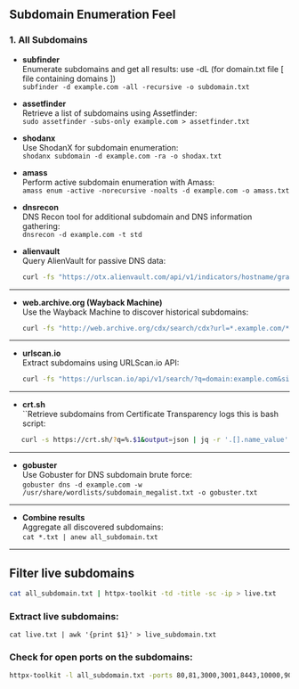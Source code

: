 ## Subdomain Enumeration Feel 

### **1. All Subdomains**

- **subfinder**  
  Enumerate subdomains and get all results: use -dL (for domain.txt file [ file containing domains ])  
  `subfinder -d example.com -all -recursive -o subdomain.txt`
   

- **assetfinder**  
  Retrieve a list of subdomains using Assetfinder:  
  `sudo assetfinder -subs-only example.com > assetfinder.txt`

- **shodanx**  
  Use ShodanX for subdomain enumeration:  
  `shodanx subdomain -d example.com -ra -o shodax.txt`

- **amass**  
  Perform active subdomain enumeration with Amass:  
  `amass enum -active -norecursive -noalts -d example.com -o amass.txt`

- **dnsrecon**  
  DNS Recon tool for additional subdomain and DNS information gathering:  
  `dnsrecon -d example.com -t std`
  
- **alienvault**   
  Query AlienVault for passive DNS data:
  ```bash  
  curl -fs "https://otx.alienvault.com/api/v1/indicators/hostname/granularinsurance.com/passive_dns" | jq -r '.passive_dns[]?.hostname' | grep -Ei "^[a-zA-Z0-9.-]+\.granularinsurance\.com$" | anew | tee alienvault_subs.txt`

---

- **web.archive.org (Wayback Machine)**    
  Use the Wayback Machine to discover historical subdomains:
  ```bash  
  curl -fs "http://web.archive.org/cdx/search/cdx?url=*.example.com/*&output=json&collapse=urlkey" | jq -r '.[1:][] | .[2]' | grep -Ei '([a-zA-Z0-9_-]+\.)?example\.com' | anew | tee webarchive_subs.txt`

---

- **urlscan.io**    
  Extract subdomains using URLScan.io API:
  ```bash
  curl -fs "https://urlscan.io/api/v1/search/?q=domain:example.com&size=10000" | jq -r '.results[]?.page?.domain' | grep -Ei "^[a-zA-Z0-9.-]+\.example\.com$|^example\.com$" | anew | tee urlscan_subs.txt`

---

  - **crt.sh**  
  ``Retrieve subdomains from Certificate Transparency logs this is bash script:  
  ```bash
     curl -s https://crt.sh/?q=%.$1&output=json | jq -r '.[].name_value' | sed 's/\*\.//g' | sort -u | tee -a crtsh.txt     
```
---
- **gobuster**    
  Use Gobuster for DNS subdomain brute force:  
  `gobuster dns -d example.com -w /usr/share/wordlists/subdomain_megalist.txt -o gobuster.txt`

---

- **Combine results**    
  Aggregate all discovered subdomains:  
  `cat *.txt | anew all_subdomain.txt`  
  
--- 

## Filter live subdomains
   ```bash
   cat all_subdomain.txt | httpx-toolkit -td -title -sc -ip > live.txt

```
### Extract live subdomains:  
`cat live.txt | awk '{print $1}' > live_subdomain.txt`  


### Check for open ports on the subdomains:  
```bash
httpx-toolkit -l all_subdomain.txt -ports 80,81,3000,3001,8443,10000,9000,9443,443,8080,8000,8888,4443,2075,2076,6443,3868,3366,9091,5900,8081,6000,8181,3306,5000,4000,5432,15672,9999,161,4044,7077,4040,8089 -threads 80 -o alive.txt`  

